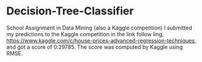 # Decision-Tree-Classifier
School Assignment in Data Mining (also a Kaggle competition)
I submitted my predictions to the Kaggle competition in the link follow ling, https://www.kaggle.com/c/house-prices-advanced-regression-techniques, and got a score of 0.29785. The score was computed by Kaggle using RMSE.
